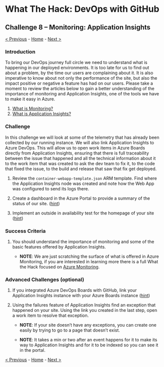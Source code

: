 # What The Hack: DevOps with GitHub 

## Challenge 8 – Monitoring: Application Insights

[< Previous](challenge07.md) - [Home](../readme.md) - [Next >](challenge09.md)

### Introduction

To bring our DevOps journey full circle we need to understand what is happening in our deployed environments. It is too late for us to find out about a problem, by the time our users are complaining about it. It is also imperative to know about not only the performance of the site, but also the impact positive or negative a feature has had on our users. Please take a moment to review the articles below to gain a better understanding of the importance of monitoring and Application Insights, one of the tools we have to make it easy in Azure. 

1. [What is Monitoring?](https://docs.microsoft.com/en-us/azure/devops/learn/what-is-monitoring)
2. [What is Application Insights?](https://docs.microsoft.com/en-us/azure/azure-monitor/app/app-insights-overview)

### Challenge

In this challenge we will look at some of the telemetry that has already been collected by our running instance. We will also link Application Insights to Azure DevOps. This will allow us to open work items in Azure Boards directly from Application Insights, ensuring that there is full traceability between the issue that happened and all the technical information about it to the work item that was created to ask the dev team to fix it, to the code that fixed the issue, to the build and release that saw that fix get deployed. 

1. Review the `container-webapp-template.json` ARM template. Find where the Application Insights node was created and note how the Web App was configured to send its logs there. 

2. Create a dashboard in the Azure Portal to provide a summary of the status of our site. ([hint](https://docs.microsoft.com/en-us/azure/azure-monitor/app/overview-dashboard#application-dashboard))

3. Implement an outside in availability test for the homepage of your site ([hint](https://docs.microsoft.com/en-us/azure/azure-monitor/app/monitor-web-app-availability))

### Success Criteria

1. You should understand the importance of monitoring and some of the basic features offered by Application Insights.

    - **NOTE**: We are just scratching the surface of what is offered in Azure Monitoring, if you are interested in learning more there is a full What the Hack focused on [Azure Monitoring](https://github.com/microsoft/WhatTheHack/tree/master/007-AzureMonitoring).

### Advanced Challenges (optional)

1. If you integrated Azure DevOps Boards with GitHub, link your Application Insights instance with your Azure Boards instance ([hint](https://azure.microsoft.com/en-us/blog/application-insights-work-item-integration-with-visual-studio-team-services/))

2. Using the failures feature of Application Insights find an exception that happened on your site. Using the link you created in the last step, open a work item to resolve that exception. 

    - **NOTE**: If your site doesn’t have any exceptions, you can create one easily by trying to go to a page that doesn’t exist.

    - **NOTE**: It takes a min or two after an event happens for it to make its way to Application Insights and for it to be indexed so you can see it in the portal.

[< Previous](challenge07.md) - [Home](../readme.md) - [Next >](challenge09.md)
